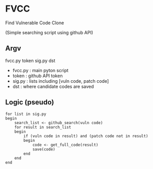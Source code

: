 # FVCC
Find Vulnerable Code Clone

(Simple searching script using github API) 

## Argv
fvcc.py token sig.py dst

* fvcc.py : main pyton script
* token : github API token
* sig.py : lists including [vuln code, patch code]
* dst : where candidate codes are saved

## Logic (pseudo)
```
for list in sig.py
begin
    search_list <- github_search(vuln code)
    for result in search_list
    begin
        if (vuln code in result) and (patch code not in result)
        begin
            code <- get_full_code(result)
            save(code)
        end
    end
end
```
